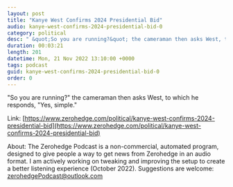 ```yaml
---
layout: post
title: "Kanye West Confirms 2024 Presidential Bid"
audio: kanye-west-confirms-2024-presidential-bid-0
category: political
desc: " &quot;So you are running?&quot; the cameraman then asks West, to which he responds, &quot;Yes, simple.&quot;"
duration: 00:03:21
length: 201
datetime: Mon, 21 Nov 2022 13:10:00 +0000
tags: podcast
guid: kanye-west-confirms-2024-presidential-bid-0
order: 0
---
```

 &quot;So you are running?&quot; the cameraman then asks West, to which he responds, &quot;Yes, simple.&quot;

Link: [https://www.zerohedge.com/political/kanye-west-confirms-2024-presidential-bid](https://www.zerohedge.com/political/kanye-west-confirms-2024-presidential-bid)

About: The Zerohedge Podcast is a non-commercial, automated program, designed to give people a way to get news from Zerohedge in an audio format.  I am actively working on tweaking and improving the setup to create a better listening experience (October 2022).  Suggestions are welcome: [zerohedgePodcast@outlook.com](mailto:zerohedgePodcast@outlook.com)